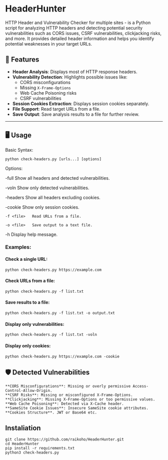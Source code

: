 # HeaderHunter
HTTP Header and Vulnerability Checker for multiple sites - is a Python script for analyzing HTTP headers and detecting potential security vulnerabilities such as CORS issues, CSRF vulnerabilities, clickjacking risks, and more. It provides detailed header information and helps you identify potential weaknesses in your target URLs.

## 🚀 Features
- **Header Analysis**: Displays most of HTTP response headers.
- **Vulnerability Detection**: Highlights possible issues like:
  - CORS misconfigurations
  - Missing `X-Frame-Options`
  - Web Cache Poisoning risks
  - CSRF vulnerabilities
- **Session Cookies Extraction**: Displays session cookies separately.
- **File Support**: Read target URLs from a file.
- **Save Output**: Save analysis results to a file for further review.

---

## 🖥️ Usage
Basic Syntax:

```
python check-headers.py [urls...] [options]
```

Options:

  -full	Show all headers and detected vulnerabilities.
  
  -voln	Show only detected vulnerabilities.
  
  -headers	Show all headers excluding cookies.
  
  -cookie	Show only session cookies.
  
    -f <file>	Read URLs from a file.
    
    -o <file>	Save output to a text file.
    
-h	Display help message.

### Examples:

#### Check a single URL:

```
python check-headers.py https://example.com
```

#### Check URLs from a file:

```
python check-headers.py -f list.txt
```

#### Save results to a file:

```
python check-headers.py -f list.txt -o output.txt
```

#### Display only vulnerabilities:

```
python check-headers.py -f list.txt -voln
```

#### Display only cookies:

```
python check-headers.py https://example.com -cookie
```

## 🛡️ Detected Vulnerabilities

    **CORS Misconfigurations**: Missing or overly permissive Access-Control-Allow-Origin.
    **CSRF Risks**: Missing or misconfigured X-Frame-Options.
    **Clickjacking**: Missing X-Frame-Options or too permissive values.
    **Web Cache Poisoning**: Detected via X-Cache header.
    **SameSite Cookie Issues**: Insecure SameSite cookie attributes.
    **Cookies Structure**. JWT or Base64 etc.

## Instaliation

```
git clone https://github.com/raikoho/HeaderHunter.git
cd HeaderHunter
pip install -r requirements.txt
python3 check-headers.py
```
